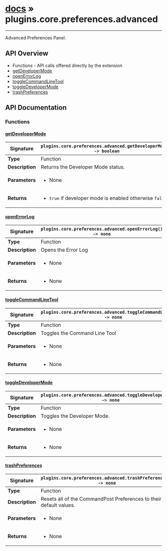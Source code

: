 # [docs](index.md) » plugins.core.preferences.advanced
---

Advanced Preferences Panel.

## API Overview
* Functions - API calls offered directly by the extension
 * [getDeveloperMode](#getdevelopermode)
 * [openErrorLog](#openerrorlog)
 * [toggleCommandLineTool](#togglecommandlinetool)
 * [toggleDeveloperMode](#toggledevelopermode)
 * [trashPreferences](#trashpreferences)

## API Documentation

### Functions

#### [getDeveloperMode](#getdevelopermode)
| <span style="text-align: left;">**Signature**</span> | <span style="text-align: left;">`plugins.core.preferences.advanced.getDeveloperMode() -> boolean` </span>                                                |
| -----------------------------------------------------|---------------------------------------------------------------------------------------------------------|
| **Type**                                             | Function                                                                                         |
| **Description**                                      | Returns the Developer Mode status.                                                                                         |
| **Parameters**                                       | <ul><li>None</li></ul> |
| **Returns**                                          | <ul><li>`true` if developer mode is enabled otherwise `false`.</li></ul>          |

#### [openErrorLog](#openerrorlog)
| <span style="text-align: left;">**Signature**</span> | <span style="text-align: left;">`plugins.core.preferences.advanced.openErrorLog() -> none` </span>                                                |
| -----------------------------------------------------|---------------------------------------------------------------------------------------------------------|
| **Type**                                             | Function                                                                                         |
| **Description**                                      | Opens the Error Log                                                                                         |
| **Parameters**                                       | <ul><li>None</li></ul> |
| **Returns**                                          | <ul><li>None</li></ul>          |

#### [toggleCommandLineTool](#togglecommandlinetool)
| <span style="text-align: left;">**Signature**</span> | <span style="text-align: left;">`plugins.core.preferences.advanced.toggleCommandLineTool() -> none` </span>                                                |
| -----------------------------------------------------|---------------------------------------------------------------------------------------------------------|
| **Type**                                             | Function                                                                                         |
| **Description**                                      | Toggles the Command Line Tool                                                                                         |
| **Parameters**                                       | <ul><li>None</li></ul> |
| **Returns**                                          | <ul><li>None</li></ul>          |

#### [toggleDeveloperMode](#toggledevelopermode)
| <span style="text-align: left;">**Signature**</span> | <span style="text-align: left;">`plugins.core.preferences.advanced.toggleDeveloperMode() -> none` </span>                                                |
| -----------------------------------------------------|---------------------------------------------------------------------------------------------------------|
| **Type**                                             | Function                                                                                         |
| **Description**                                      | Toggles the Developer Mode.                                                                                         |
| **Parameters**                                       | <ul><li>None</li></ul> |
| **Returns**                                          | <ul><li>None</li></ul>          |

#### [trashPreferences](#trashpreferences)
| <span style="text-align: left;">**Signature**</span> | <span style="text-align: left;">`plugins.core.preferences.advanced.trashPreferences() -> none` </span>                                                |
| -----------------------------------------------------|---------------------------------------------------------------------------------------------------------|
| **Type**                                             | Function                                                                                         |
| **Description**                                      | Resets all of the CommandPost Preferences to their default values.                                                                                         |
| **Parameters**                                       | <ul><li>None</li></ul> |
| **Returns**                                          | <ul><li>None</li></ul>          |

